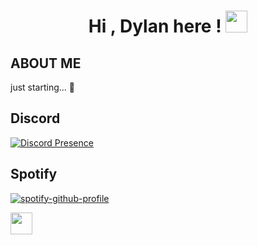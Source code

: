 <h1 align="center"><b>Hi , Dylan here ! </b><img src="https://media.giphy.com/media/hvRJCLFzcasrR4ia7z/giphy.gif" width="35"></h1>

## ABOUT ME
just starting... 🥱

##  Discord 

[![Discord Presence](https://lanyard.cnrad.dev/api/497044512250789891)](https://discord.com/users/497044512250789891)

##  Spotify 

[![spotify-github-profile](https://spotify-github-profile.kittinanx.com/api/view?uid=5srcmlxd5labc2zqqwocdv54u&cover_image=true&theme=default&show_offline=false&background_color=121212&interchange=false&profanity=false)](https://github.com/kittinan/spotify-github-profile)

<img src="https://tenor.com/nky5TYnx3Vr.gif" width="35">
